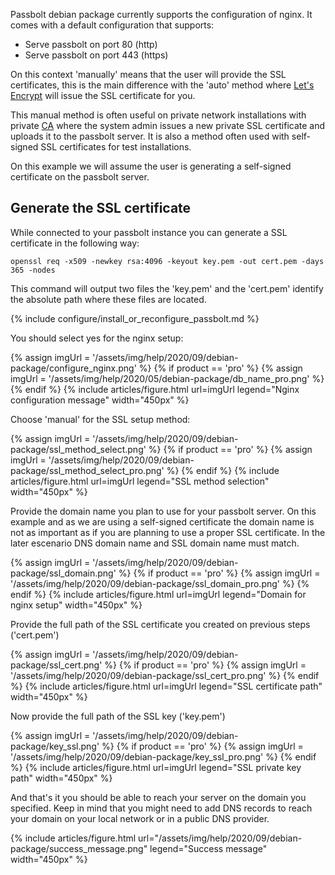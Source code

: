 Passbolt debian package currently supports the configuration of nginx. It comes with a default configuration that supports:

- Serve passbolt on port 80 (http)
- Serve passbolt on port 443 (https)

On this context 'manually' means that the user will provide the SSL certificates, this is the main difference with
the 'auto' method where [Let's Encrypt](https://letsencrypt.org/) will issue the SSL certificate for you.

This manual method is often useful on private network installations with private [CA](https://en.wikipedia.org/wiki/Certificate_authority) where
the system admin issues a new private SSL certificate and uploads it to the passbolt server. It is also a method often used with
self-signed SSL certificates for test installations.

On this example we will assume the user is generating a self-signed certificate on the passbolt server.

## Generate the SSL certificate

While connected to your passbolt instance you can generate a SSL certificate in the following way:

```
openssl req -x509 -newkey rsa:4096 -keyout key.pem -out cert.pem -days 365 -nodes
```

This command will output two files the 'key.pem' and the 'cert.pem' identify the absolute path where these files are located.

{% include configure/install_or_reconfigure_passbolt.md %}

You should select yes for the nginx setup:

{% assign imgUrl = '/assets/img/help/2020/09/debian-package/configure_nginx.png' %}
{% if product == 'pro' %}
{% assign imgUrl = '/assets/img/help/2020/05/debian-package/db_name_pro.png' %}
{% endif %}
{%
    include articles/figure.html
    url=imgUrl
    legend="Nginx configuration message" width="450px"
%}

Choose 'manual' for the SSL setup method:

{% assign imgUrl = '/assets/img/help/2020/09/debian-package/ssl_method_select.png' %}
{% if product == 'pro' %}
{% assign imgUrl = '/assets/img/help/2020/09/debian-package/ssl_method_select_pro.png' %}
{% endif %}
{%
    include articles/figure.html
    url=imgUrl
    legend="SSL method selection" width="450px"
%}

Provide the domain name you plan to use for your passbolt server. On this example and as we are using a
self-signed certificate the domain name is not as important as if you are planning to use a proper SSL
certificate. In the later escenario DNS domain name and SSL domain name must match.

{% assign imgUrl = '/assets/img/help/2020/09/debian-package/ssl_domain.png' %}
{% if product == 'pro' %}
{% assign imgUrl = '/assets/img/help/2020/09/debian-package/ssl_domain_pro.png' %}
{% endif %}
{%
    include articles/figure.html
    url=imgUrl
    legend="Domain for nginx setup" width="450px"
%}

Provide the full path of the SSL certificate you created on previous steps ('cert.pem')

{% assign imgUrl = '/assets/img/help/2020/09/debian-package/ssl_cert.png' %}
{% if product == 'pro' %}
{% assign imgUrl = '/assets/img/help/2020/09/debian-package/ssl_cert_pro.png' %}
{% endif %}
{%
    include articles/figure.html
    url=imgUrl
    legend="SSL certificate path" width="450px"
%}

Now provide the full path of the SSL key ('key.pem')

{% assign imgUrl = '/assets/img/help/2020/09/debian-package/key_ssl.png' %}
{% if product == 'pro' %}
{% assign imgUrl = '/assets/img/help/2020/09/debian-package/key_ssl_pro.png' %}
{% endif %}
{%
    include articles/figure.html
    url=imgUrl
    legend="SSL private key path" width="450px"
%}

And that's it you should be able to reach your server on the domain you specified. Keep in mind that you might need
to add DNS records to reach your domain on your local network or in a public DNS provider.

{%
    include articles/figure.html
    url="/assets/img/help/2020/09/debian-package/success_message.png"
    legend="Success message" width="450px"
%}
